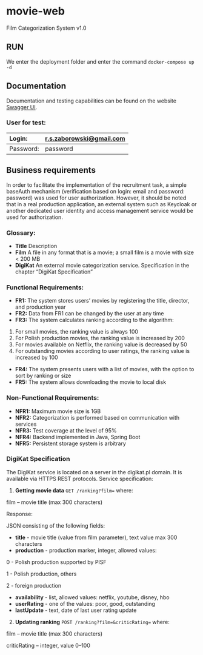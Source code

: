 # movie-web

Film Categorization System v1.0

## RUN

We enter the deployment folder and enter the command
``docker-compose up -d``

## Documentation

Documentation and testing capabilities can be found on the
website [Swagger UI](http://localhost:8080/api/v1/movie-library/swagger-ui/index.html).

### User for test:

| Login:    | r.s.zaborowski@gmail.com |
|:----------|:-------------------------|
| Password: | password                 | 

## Business requirements

In order to facilitate the implementation of the recruitment task,
a simple baseAuth mechanism (verification based on login: email and password: password)
was used for user authorization. However, it should be noted that in a real production
application, an external system such as Keycloak or another dedicated user identity
and access management service would be used for authorization.

### Glossary:

- **Title**
  Description
- **Film**
  A file in any format that is a movie; a small film is a movie with size < 200 MB
- **DigiKat**
  An external movie categorization service. Specification in the chapter “DigiKat Specification”

### Functional Requirements:

- **FR1:** The system stores users’ movies by registering the title, director, and production year
- **FR2:** Data from FR1 can be changed by the user at any time
- **FR3:** The system calculates ranking according to the algorithm:

1) For small movies, the ranking value is always 100
2) For Polish production movies, the ranking value is increased by 200
3) For movies available on Netflix, the ranking value is decreased by 50
4) For outstanding movies according to user ratings, the ranking value is increased by 100

- **FR4:** The system presents users with a list of movies, with the option to sort by ranking or size
- **FR5:** The system allows downloading the movie to local disk

### Non-Functional Requirements:

- **NFR1:** Maximum movie size is 1GB
- **NFR2:** Categorization is performed based on communication with services
- **NFR3:** Test coverage at the level of 95%
- **NFR4:** Backend implemented in Java, Spring Boot
- **NFR5:** Persistent storage system is arbitrary

### DigiKat Specification

The DigiKat service is located on a server in the digikat.pl domain. It is available via HTTPS REST protocols. Service
specification:

1. **Getting movie data**
   `GET /ranking?film=`
   where:

film – movie title (max 300 characters)

Response:

JSON consisting of the following fields:

- **title** - movie title (value from film parameter), text value max 300 characters
- **production** - production marker, integer, allowed values:

0 - Polish production supported by PISF

1 - Polish production, others

2 - foreign production

- **availability** - list, allowed values: netflix, youtube, disney, hbo
- **userRating** - one of the values: poor, good, outstanding
- **lastUpdate** - text, date of last user rating update

2. **Updating ranking**
   `POST /ranking?film=&criticRating=`
   where:

film – movie title (max 300 characters)

criticRating – integer, value 0–100